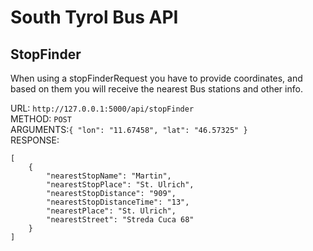 # South Tyrol Bus API

## StopFinder

When using a stopFinderRequest you have to provide coordinates, and based on them
you will receive the nearest Bus stations and other info.


URL: `http://127.0.0.1:5000/api/stopFinder`  
METHOD: `POST`  
ARGUMENTS:`
{
    "lon": "11.67458",
    "lat": "46.57325"
}
`  
RESPONSE: 
```
[
    {
        "nearestStopName": "Martin",
        "nearestStopPlace": "St. Ulrich",
        "nearestStopDistance": "909",
        "nearestStopDistanceTime": "13",
        "nearestPlace": "St. Ulrich",
        "nearestStreet": "Streda Cuca 68"
    }
]
```
